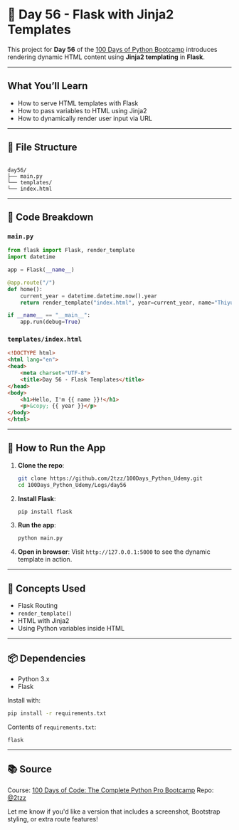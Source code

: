 
# 📅 Day 56 - Flask with Jinja2 Templates

This project for **Day 56** of the [100 Days of Python Bootcamp](https://www.udemy.com/course/100-days-of-code/) introduces rendering dynamic HTML content using **Jinja2 templating** in **Flask**.

---

##  What You’ll Learn

- How to serve HTML templates with Flask
- How to pass variables to HTML using Jinja2
- How to dynamically render user input via URL

---

## 📂 File Structure

```

day56/
├── main.py
└── templates/
└── index.html

````

---

## 🧾 Code Breakdown

### `main.py`

```python
from flask import Flask, render_template
import datetime

app = Flask(__name__)

@app.route("/")
def home():
    current_year = datetime.datetime.now().year
    return render_template("index.html", year=current_year, name="Thiyura")

if __name__ == "__main__":
    app.run(debug=True)
````

### `templates/index.html`

```html
<!DOCTYPE html>
<html lang="en">
<head>
    <meta charset="UTF-8">
    <title>Day 56 - Flask Templates</title>
</head>
<body>
    <h1>Hello, I'm {{ name }}!</h1>
    <p>&copy; {{ year }}</p>
</body>
</html>
```

---

## 🧪 How to Run the App

1. **Clone the repo**:

   ```bash
   git clone https://github.com/2tzz/100Days_Python_Udemy.git
   cd 100Days_Python_Udemy/Logs/day56
   ```

2. **Install Flask**:

   ```bash
   pip install flask
   ```

3. **Run the app**:

   ```bash
   python main.py
   ```

4. **Open in browser**:
   Visit `http://127.0.0.1:5000` to see the dynamic template in action.

---

## 🧩 Concepts Used

* Flask Routing
* `render_template()`
* HTML with Jinja2
* Using Python variables inside HTML

---

## 📦 Dependencies

* Python 3.x
* Flask

Install with:

```bash
pip install -r requirements.txt
```

Contents of `requirements.txt`:

```
flask
```

---

## 📚 Source

Course: [100 Days of Code: The Complete Python Pro Bootcamp](https://www.udemy.com/course/100-days-of-code/)
Repo: [@2tzz](https://github.com/2tzz/100Days_Python_Udemy)



Let me know if you'd like a version that includes a screenshot, Bootstrap styling, or extra route features!
```
